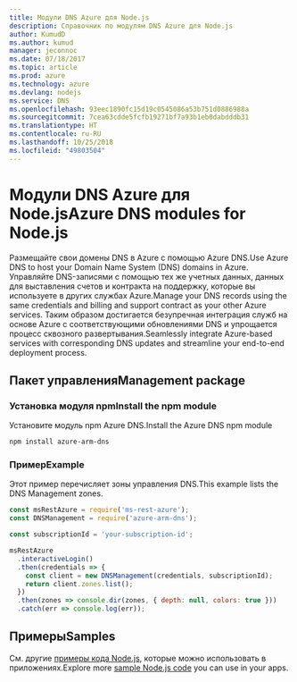 ```yaml
---
title: Модули DNS Azure для Node.js
description: Справочник по модулям DNS Azure для Node.js
author: KumudD
ms.author: kumud
manager: jeconnoc
ms.date: 07/18/2017
ms.topic: article
ms.prod: azure
ms.technology: azure
ms.devlang: nodejs
ms.service: DNS
ms.openlocfilehash: 93eec1890fc15d19c0545086a53b751d0886988a
ms.sourcegitcommit: 7cea63cdde5fcfb19271bf7a93b1eb0dabdddb31
ms.translationtype: HT
ms.contentlocale: ru-RU
ms.lasthandoff: 10/25/2018
ms.locfileid: "49803504"
---
```

# <a name="azure-dns-modules-for-nodejs"></a><span data-ttu-id="474c5-103">Модули DNS Azure для Node.js</span><span class="sxs-lookup"><span data-stu-id="474c5-103">Azure DNS modules for Node.js</span></span>

<span data-ttu-id="474c5-104">Размещайте свои домены DNS в Azure с помощью Azure DNS.</span><span class="sxs-lookup"><span data-stu-id="474c5-104">Use Azure DNS to host your Domain Name System (DNS) domains in Azure.</span></span> <span data-ttu-id="474c5-105">Управляйте DNS-записями с помощью тех же учетных данных, данных для выставления счетов и контракта на поддержку, которые вы используете в других службах Azure.</span><span class="sxs-lookup"><span data-stu-id="474c5-105">Manage your DNS records using the same credentials and billing and support contract as your other Azure services.</span></span> <span data-ttu-id="474c5-106">Таким образом достигается безупречная интеграция служб на основе Azure с соответствующими обновлениями DNS и упрощается процесс сквозного развертывания.</span><span class="sxs-lookup"><span data-stu-id="474c5-106">Seamlessly integrate Azure-based services with corresponding DNS updates and streamline your end-to-end deployment process.</span></span>

## <a name="management-package"></a><span data-ttu-id="474c5-107">Пакет управления</span><span class="sxs-lookup"><span data-stu-id="474c5-107">Management package</span></span>

### <a name="install-the-npm-module"></a><span data-ttu-id="474c5-108">Установка модуля npm</span><span class="sxs-lookup"><span data-stu-id="474c5-108">Install the npm module</span></span>

<span data-ttu-id="474c5-109">Установите модуль npm Azure DNS.</span><span class="sxs-lookup"><span data-stu-id="474c5-109">Install the Azure DNS npm module</span></span>

```bash
npm install azure-arm-dns
```

### <a name="example"></a><span data-ttu-id="474c5-110">Пример</span><span class="sxs-lookup"><span data-stu-id="474c5-110">Example</span></span>

<span data-ttu-id="474c5-111">Этот пример перечисляет зоны управления DNS.</span><span class="sxs-lookup"><span data-stu-id="474c5-111">This example lists the DNS Management zones.</span></span>

```javascript
const msRestAzure = require('ms-rest-azure');
const DNSManagement = require('azure-arm-dns');

const subscriptionId = 'your-subscription-id';

msRestAzure
  .interactiveLogin()
  .then(credentials => {
    const client = new DNSManagement(credentials, subscriptionId);
    return client.zones.list();
  })
  .then(zones => console.dir(zones, { depth: null, colors: true }))
  .catch(err => console.log(err));
```

## <a name="samples"></a><span data-ttu-id="474c5-112">Примеры</span><span class="sxs-lookup"><span data-stu-id="474c5-112">Samples</span></span>

<span data-ttu-id="474c5-113">См. другие [примеры кода Node.js](https://azure.microsoft.com/resources/samples/?platform=nodejs), которые можно использовать в приложениях.</span><span class="sxs-lookup"><span data-stu-id="474c5-113">Explore more [sample Node.js code](https://azure.microsoft.com/resources/samples/?platform=nodejs) you can use in your apps.</span></span>
